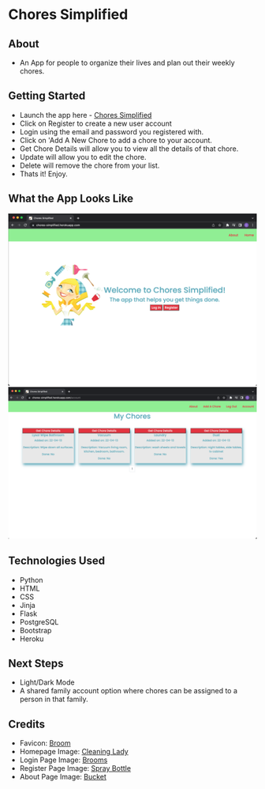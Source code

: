 # Chores Simplified

## About
- An App for people to organize their lives and plan out their weekly chores.

## Getting Started
- Launch the app here - <a href="https://chores-simplified.herokuapp.com/">Chores Simplified</a>
- Click on Register to create a new user account
- Login using the email and password you registered with.
- Click on 'Add A New Chore to add a chore to your account.
- Get Chore Details will allow you to view all the details of that chore.
- Update will allow you to edit the chore.
- Delete will remove the chore from your list.
- Thats it! Enjoy.

## What the App Looks Like
![Homepage](/myapp/static/Homepage.png)
![AccountPage](myapp/static/Account%20Page.png)

## Technologies Used
- Python
- HTML
- CSS
- Jinja
- Flask
- PostgreSQL
- Bootstrap
- Heroku

## Next Steps
- Light/Dark Mode
- A shared family account option where chores can be assigned to a person in that family.

## Credits
- Favicon: [Broom](https://in.pinterest.com/pin/780741285390116314/)
- Homepage Image: [Cleaning Lady](http://clipart-library.com/clipart/AibjGkXbT.htm)
- Login Page Image: [Brooms](https://www.storyblocks.com/images/stock/brooms-vector-cartoon-r7f5-a8x_-j6grmemf)
- Register Page Image: [Spray Bottle](https://www.istockphoto.com/vector/cleaning-spray-bottle-gm1224047078-359762378)
- About Page Image: [Bucket](https://www.pinclipart.com/pins/cleaning-supplies-clipart/)